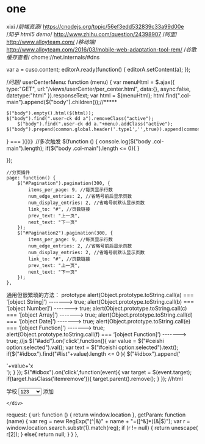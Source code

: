 # one
xixi
/*前端资源*/
https://cnodejs.org/topic/56ef3edd532839c33a99d00e    
/*知乎 html5 demo*/
http://www.zhihu.com/question/24398907
/*阿里*/
http://www.alloyteam.com/
/*移动端*/
http://www.alloyteam.com/2016/03/mobile-web-adaptation-tool-rem/
/*谷歌缓存查看*/
chome://net.internals/#dns


var a = cuso.content;
editorA.ready(function() {
	editorA.setContent(a);
 });
 
 
 /*问题*/
 userCenterMenu: function (menu) {
	var menuHtml = $.ajax({
		type:"GET",
		url:"/views/userCenter/per_center.html",
		data:{},
		async:false,
		datetype:"html"
	}).responseText;
	var html = $(menuHtml);
	html.find(".col-main").append($("body").children());//*****
	
	$("body").empty().html($(html));
	$("body").find(".user-ck dd a").removeClass("active");
    	$("body").find(".user-ck dd a."+menu).addClass("active");
	$("body").prepend(common.global.header('.type1','',true)).append(common.global.footer()).show();
}
=== 》》》》//多次触发
$(function () {
	console.log($("body .col-main").length);
	if($("body .col-main").length <= 0){
	}
    
});


	//分页插件
	page: function() {
		$("#Pagination").pagination(300, {
			items_per_page: 9, //每页显示行数
			num_edge_entries: 2, //省略号前后显示页数
			num_display_entries: 2, //省略号前默认显示页数
			link_to: "#", //页数链接
			prev_text: "上一页",
			next_text: "下一页"
		});
		$("#Pagination2").pagination(300, {
			items_per_page: 9, //每页显示行数
			num_edge_entries: 2, //省略号前后显示页数
			num_display_entries: 2, //省略号前默认显示页数
			link_to: "#", //页数链接
			prev_text: "上一页",
			next_text: "下一页"
		});
	},
	
通用但很繁琐的方法： prototype
alert(Object.prototype.toString.call(a) === ‘[object String]’) -------> true;
alert(Object.prototype.toString.call(b) === ‘[object Number]’) -------> true;
alert(Object.prototype.toString.call(c) === ‘[object Array]’) -------> true;
alert(Object.prototype.toString.call(d) === ‘[object Date]’) -------> true;
alert(Object.prototype.toString.call(e) === ‘[object Function]’) -------> true;
alert(Object.prototype.toString.call(f) === ‘[object Function]’) -------> true;
//js
$("#add").on('click',function(){
				var value = $("#ceishi option:selected").val();
				var text = $("#ceishi option:selected").text();
				if($("#idbox").find("#list"+value).length <= 0 ){
					$("#idbox").append('<div class="additemlist" id="list'+value+'">'+value+'<span class="itemremove">x</span></div>');
				}
			});
			$("#idbox").on('click',function(event){
				var target = $(event.target);
				if(target.hasClass('itemremove')){
					target.parent().remove();
				}
			});
//html
<div class="clear">
	<div class="select-box" id="idbox" style="height:auto">
		<span class="label-mark">学校</span>
		<select class="select-css" id="ceishi">
            <option value="0">123</option>
            <option value="1">1234</option>
            <option value="2">12345</option>
        </select>
        <span class="label-mark additembtn" id="add">添加</span>
        
	</div>
</div>
    request: {
        url: function () {
            return window.location
        },
        getParam: function (name) {
            var reg = new RegExp("(^|&)" + name + "=([^&]*)(&|$)");
            var r = window.location.search.substr(1).match(reg);
            if (r != null) {
                return unescape( r[2]);
            }
            else{
                return null;
            }
        }
    },
